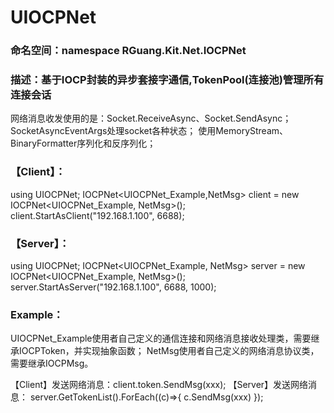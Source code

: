 # UIOCPNet


### 命名空间：namespace RGuang.Kit.Net.IOCPNet



### 描述：基于IOCP封装的异步套接字通信,TokenPool(连接池)管理所有连接会话
网络消息收发使用的是：Socket.ReceiveAsync、Socket.SendAsync；
SocketAsyncEventArgs处理socket各种状态；
使用MemoryStream、BinaryFormatter序列化和反序列化；





### 【Client】：
using UIOCPNet;
IOCPNet<UIOCPNet_Example,NetMsg> client = new IOCPNet<UIOCPNet_Example, NetMsg>();
client.StartAsClient("192.168.1.100", 6688);





### 【Server】：
using UIOCPNet;
IOCPNet<UIOCPNet_Example, NetMsg> server = new IOCPNet<UIOCPNet_Example, NetMsg>();
server.StartAsServer("192.168.1.100", 6688, 1000);


### Example：
UIOCPNet_Example使用者自己定义的通信连接和网络消息接收处理类，需要继承IOCPToken，并实现抽象函数；
NetMsg使用者自己定义的网络消息协议类，需要继承IOCPMsg。



【Client】发送网络消息：client.token.SendMsg(xxx);
【Server】发送网络消息： server.GetTokenList().ForEach((c)=>{ c.SendMsg(xxx) });


